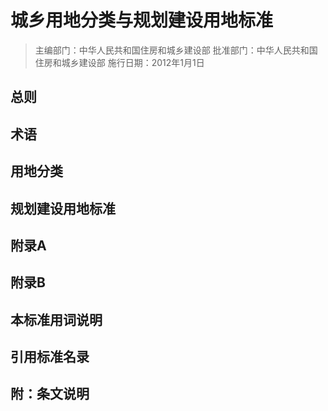 # 城乡用地分类与规划建设用地标准


>主编部门：中华人民共和国住房和城乡建设部
> 批准部门：中华人民共和国住房和城乡建设部
> 施行日期：2012年1月1日

## 总则

## 术语

## 用地分类

## 规划建设用地标准

## 附录A

## 附录B

## 本标准用词说明

## 引用标准名录

## 附：条文说明